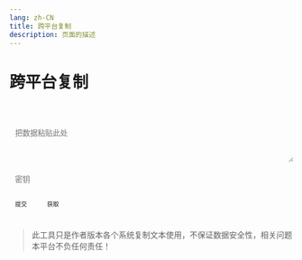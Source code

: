 ```yaml
---
lang: zh-CN   
title: 跨平台复制  
description: 页面的描述
---
```


# 跨平台复制

<br>
<br>
<label>
    <textarea class="transfer-textarea" placeholder="把数据粘贴此处" v-model="value"></textarea>
</label>
<br><br>
<label>
    <input type="password" v-model="key" class="transfer-input" placeholder="密钥"/>
</label>
<br><br>
<label>
    <button @click="push" class="transfer-button transfer-push">
        <span>提交</span>
    </button>
    &nbsp;&nbsp; 
    <button @click="pull()" class="transfer-button transfer-pull">
        <span>获取</span>
    </button>
</label>
<span class="copy" @click="copy()"></span>
<br><br>  

> 此工具只是作者版本各个系统复制文本使用，不保证数据安全性，相关问题本平台不负任何责任！



<script>

import Clipboard from "clipboard";

export default {
  name: 'Transfer',
  data(){
    return {
        value: "",
        key: "",
        data: "",
        pushBtnLoading: false,
        pullBtnLoading: false,
    }
  },
  methods: {
    push() {
        if (!this.value) {
            $warning("没有内容可提交~");
            return;
        }
        this.pushBtnLoading = true;
        $api.transferPush(this.value, this.key, () => {
           setTimeout(() => {
               this.pushBtnLoading = false;
               $success("提交成功~");
           }, 200);
        },() => {
            this.pushBtnLoading = false;
        })
    },
    async pull() {
       this.pullBtnLoading = true;
       await $api.transferPull(this.key, (data) => {
           this.data = data;
           setTimeout(() => {
               this.pullBtnLoading = false;
               if(!data || data === "None") {
                   $warning("无数据可复制~");
                   return;
               }
               $('.copy').click();
           }, 200);
       }, () => {
           this.pullBtnLoading = false; 
       });
    },
    copy(){
        let clipboard = new Clipboard('.copy', {
          text:  () => {
            return this.data;
          },
        });
        clipboard.on('success', function () {
          $success("复制成功！");
          clipboard.destroy();
        });
        clipboard.on('error', function () {
          $warning("不支持复制哦~");
          clipboard.destroy();
        });
    },
    setLoading(el) {
        $(el).append('<span class="transfer-btn-loading transfer-spinner"></span>');
    },
    removeLoading(el) {
        $(el + ' .transfer-btn-loading').remove();
    }
  },
  mounted() {
  },
  watch: {
    pushBtnLoading: {
      handler(newVal) {
        if(newVal) {
            this.setLoading('.transfer-push');
        }else{
            this.removeLoading('.transfer-push');
        }
      },
      immediate: false
    },
    pullBtnLoading: {
      handler(newVal) {
        if(newVal) {
            this.setLoading('.transfer-pull');
        }else{
            this.removeLoading('.transfer-pull');
        }
      },
      immediate: false
    }
  }
}
</script>

<style>

.transfer-spinner {
    position: relative;
}

.transfer-spinner::before {
    content: '';
    -webkit-box-sizing: border-box;
    box-sizing: border-box;
    position: absolute;
    top: 6px;
    width: 0.75em;
    height: 0.75em;
    margin-top: -0.1875em;
    margin-left: -0.375em;
    border-radius: 50%;
    border: 1px solid #fff;
    border-top-color: var(--c-text-accent);
    -webkit-animation: gt-kf-rotate 0.6s linear infinite;
    animation: gt-kf-rotate 0.6s linear infinite;
}
.transfer-btn-loading {
    position: relative;
    margin-left: 0.5em;
    display: inline-block;
    width: 0.75em;
    height: 1em;
    vertical-align: top;
}

.transfer-input{
    transition: background-color var(--t-color), border-color var(--t-color);
    border-radius: 5px;
    height: 26px;
    color: var(--c-text);
    border: 1px solid var(--c-border);
    outline: none;
    background-color: var(--c-bg);
    padding-left : 0.75em;
}
.transfer-textarea{
    overflow: hidden;
    overflow-wrap: break-word; 
    max-height: 400px;
    height: 72px;
    width: 100%;
    max-width: 100%;
    border-radius: 5px;
    outline: none;
    background-color: var(--c-bg);
    transition: background-color var(--t-color),border-color var(--t-color);
    color: var(--c-text);
    padding: 0.75em;
    border: 1px solid var(--c-border);
}
.transfer-button{
    outline: none;   
    display: inline-block;
    border: 1px solid var(--c-text-accent);
    border-radius: 5px;
    padding: 0.542em 0.95em;
    background-color: var(--c-bg);
    color: var(--c-brand);
    border-color: var(--c-brand);
    transition: background-color var(--t-color), border-color var(--t-color);
    font-size: 0.75em;
    white-space: nowrap;
    cursor: pointer;
}
.transfer-button:hover {
    color: var(--c-bg);
    background-color: var(--c-brand-light);
}
.transfer-push{
    color: var(--c-bg);
    background-color: var(--c-brand);
}
.transfer-push:hover {
    background-color: var(--c-brand-light);
    border-color: var(--c-brand);
}
</style>

<AdsbyGoogle slot="7889564278" layout="in-article"/>

<Comment></Comment>

